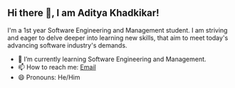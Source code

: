 ## Hi there 👋, I am Aditya Khadkikar!
I'm a 1st year Software Engineering and Management student. I am striving and eager to delve deeper into learning new skills, that aim to meet today's advancing software industry's demands.

- 🌱 I’m currently learning Software Engineering and Management.
- 📫 How to reach me: [Email]
- 😄 Pronouns: He/Him

[Email]: aditya.khadkikar9954@outlook.com
